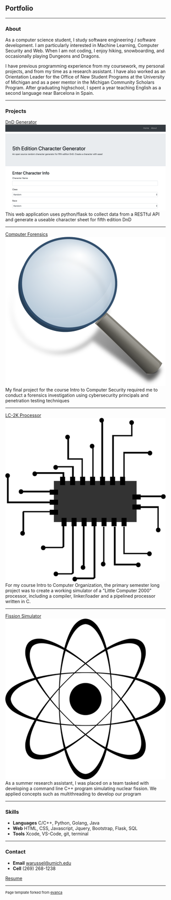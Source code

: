 ## Portfolio

---

### About

As a computer science student, I study software engineering / software development. I am particularly interested in Machine Learning, Computer Security and Web. When I am not coding, I enjoy hiking, snowboarding, and occasionally playing Dungeons and Dragons. 

I have previous programming experience from my coursework, my personal projects, and from my time as a research assistant. I have also worked as an Orientation Leader for the Office of New Student Programs at the University of Michigan and as a peer mentor in the Michigan Community Scholars Program. After graduating highschool, I spent a year teaching English as a second language near Barcelona in Spain. 

---

### Projects 

[DnD Generator](https://github.com/warussel/PC-generator)
<img src="images/DnD_Screenshot.png?raw=true"/>
This web application uses python/flask to collect data from a RESTful API and generate a useable character sheet for fifth edition DnD

---
[Computer Forensics](/forensics.md)
<img src="images/magnifying-glass.png?raw=true"/>
My final project for the course Intro to Computer Security required me to conduct a forensics investigation using cybersecurity principals and penetration testing techniques

---
[LC-2K Processor](/processor.md)
<img src="images/processor.png?raw=true"/>
For my course Intro to Computer Organization, the primary semester long project was to create a working simulator of a "Little Computer 2000" processor, including a compiler, linker/loader and a pipelined processor written in C. 

---
[Fission Simulator](/fission.md)
<img src="images/nucleus.png?raw=true"/>
As a summer research assistant, I was placed on a team tasked with developing a command line C++ program simulating nuclear fission. We applied concepts such as multithreading to develop our program

---

### Skills

- **Languages** C/C++, Python, Golang, Java
- **Web**       HTML, CSS, Javascript, Jquery, Bootstrap, Flask, SQL
- **Tools**     Xcode, VS-Code, git, terminal

---

### Contact

- **Email**       warussel@umich.edu
- **Cell**        (269) 268-1238

[Resume](pdf/Russell_William_Resume.pdf)

---
<p style="font-size:11px">Page template forked from <a href="https://github.com/evanca/quick-portfolio">evanca</a></p>
<!-- Remove above link if you don't want to attibute -->
